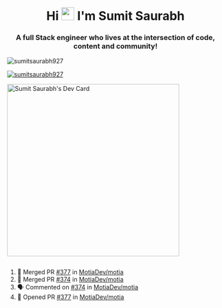 <h1 align="center">Hi <img src="https://raw.githubusercontent.com/MartinHeinz/MartinHeinz/master/wave.gif" width="30px"> I'm Sumit Saurabh</h1>
<h3 align="center">A full Stack engineer who lives at the intersection of code, content and community!</h3>

<p align="left"> <img src="https://komarev.com/ghpvc/?username=sumitsaurabh927&label=Profile%20views&color=0e75b6&style=flat" alt="sumitsaurabh927" /> </p>


<p align="left"> <a href="https://twitter.com/sumitsaurabh927" target="blank"><img src="https://img.shields.io/twitter/follow/sumitsaurabh927?logo=twitter&style=for-the-badge" alt="sumitsaurabh927" /></a> </p>


<a href="https://api.daily.dev/devcards/7d94ae10a1cc42f39f319acddfaf2e5b.png?r=6b7"><img src="https://api.daily.dev/devcards/7d94ae10a1cc42f39f319acddfaf2e5b.png?r=6b7" width="400" alt="Sumit Saurabh's Dev Card"/></a>

<p align="left"> <a href="https://twitter.com/" target="blank"><img src="https://img.shields.io/twitter/follow/?logo=twitter&style=for-the-badge" alt="" /></a> </p>



<!--
<p><img align="center" src="https://github-readme-stats.vercel.app/api?username=sumitsaurabh927&count_private=true" alt="sumitsaurabh927" /></p>
-->

<!--START_SECTION:activity-->
1. 🎉 Merged PR [#377](https://github.com/MotiaDev/motia/pull/377) in [MotiaDev/motia](https://github.com/MotiaDev/motia)
2. 🎉 Merged PR [#374](https://github.com/MotiaDev/motia/pull/374) in [MotiaDev/motia](https://github.com/MotiaDev/motia)
3. 🗣 Commented on [#374](https://github.com/MotiaDev/motia/pull/374#issuecomment-2996885967) in [MotiaDev/motia](https://github.com/MotiaDev/motia)
4. 💪 Opened PR [#377](https://github.com/MotiaDev/motia/pull/377) in [MotiaDev/motia](https://github.com/MotiaDev/motia)
<!--END_SECTION:activity-->
